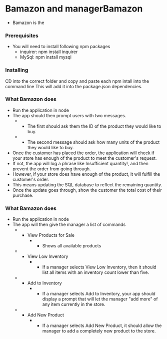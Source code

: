 # Bamazon and managerBamazon

 * Bamazon is the 


### Prerequisites

* You will need to install following  npm packages 
    * inquirer: npm install inquirer
    * MySql: npm install mysql

### Installing

CD into the correct folder and copy and paste each npm intall into the command line
This will add it into the package.json dependencies.

### What Bamazon does
*   Run the application in node
*   The app should then prompt users with two messages.
    * *  The first should ask them the ID of the product they would like to buy.
    * *   The second message should ask how many units of the product they would like to buy.
*   Once the customer has placed the order, the application will check if your store has enough of the product to meet the customer's request.
*   If not, the app will log a phrase like Insufficient quantity!, and then prevent the order from going through.
*   However, if your store does have enough of the product, it will fulfill the customer's order.
*   This means updating the SQL database to reflect the remaining quantity.
*   Once the update goes through, show the customer the total cost of their purchase.


### What Bamazon does

*   Run the application in node
*   The app will then give the manager a list of commands
    * * View Products for Sale
        * * Shows all available products
    * * View Low Inventory
        * * If a manager selects View Low Inventory, then it should list all items with an inventory count lower than five.
    * * Add to Inventory
        * * If a manager selects Add to Inventory, your app should display a prompt that will let the manager "add more" of any item currently in the store.
    * * Add New Product
        * * If a manager selects Add New Product, it should allow the manager to add a completely new product to the store.











